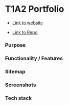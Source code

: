 # T1A2 Portfolio

- [Link to website]()

- [Link to Repo]()

### Purpose



### Functionality / Features



### Sitemap



### Screenshots



### Tech stack

